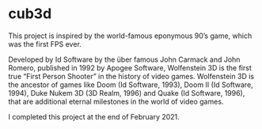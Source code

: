 # cub3d
This project is inspired by the world-famous eponymous 90’s game, which was the first FPS ever.

Developed by Id Software by the über famous John Carmack and John Romero, published in 1992 by Apogee Software, Wolfenstein 3D
is the first true “First Person Shooter” in the history of video games.
Wolfenstein 3D is the ancestor of games like Doom (Id Software, 1993), Doom II (Id Software, 1994), Duke Nukem 3D (3D Realm, 1996) and Quake (Id Software, 1996),
that are additional eternal milestones in the world of video games.

I completed this project at the end of February 2021.
